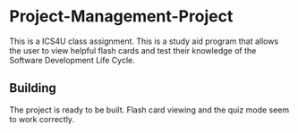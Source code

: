 # Project-Management-Project
This is a ICS4U class assignment.
This is a study aid program that allows the user to view helpful flash cards and test their knowledge of the Software Development Life Cycle.
## Building
The project is ready to be built. Flash card viewing and the quiz mode seem to work correctly.
